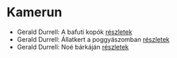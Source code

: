 # Kamerun

- Gerald Durrell: A bafuti kopók [részletek](_details/Gerald%20Durrell.md#id_862)
- Gerald Durrell: Állatkert a poggyászomban [részletek](_details/Gerald%20Durrell.md#id_49)
- Gerald Durrell: Noé bárkáján [részletek](_details/Gerald%20Durrell.md#id_870)